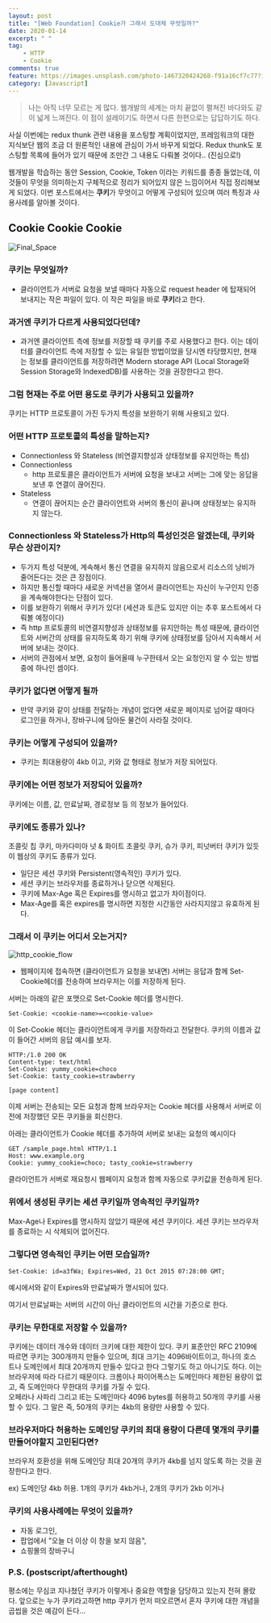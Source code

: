 ```yaml
---
layout: post
title: "[Web Foundation] Cookie가 그래서 도대체 무엇일까?"
date: 2020-01-14
excerpt: " "
tag:
    - HTTP
    - Cookie
comments: true
feature: https://images.unsplash.com/photo-1467320424268-f91a16cf7c77?ixlib=rb-1.2.1&ixid=eyJhcHBfaWQiOjEyMDd9&auto=format&fit=crop&w=1500&q=80
category: [Javascript]
---
```


> 나는 아직 너무 모르는 게 많다. 웹개발의 세계는 마치 끝없이 펼쳐진 바다와도 같이 넓게 느껴진다. 이 점이 설레이기도 하면서 다른 한편으로는 답답하기도 하다. 

사실 이번에는 redux thunk 관련 내용을 포스팅할 계획이었지만, 프레임워크의 대한 지식보단 웹의 조금 더 원론적인 내용에 관심이 가서 바꾸게 되었다. Redux thunk도 포스팅할 목록에 들어가 있기 때문에 조만간 그 내용도 다뤄볼 것이다.. (진심으로!)

웹개발을 학습하는 동안 Session, Cookie, Token 이라는 키워드를 종종 들었는데, 이것들이 무엇을 의미하는지 구체적으로 정리가 되어있지 않은 느낌이어서 직접 정리해보게 되었다. 이번 포스트에서는 **쿠키**가 무엇이고 어떻게 구성되어 있으며 여러 특징과 사용사례를 알아볼 것이다.

## Cookie Cookie Cookie

<img src='https://media3.giphy.com/media/1eEAo5f1NXDtxHLgLM/giphy.gif' alt='Final_Space'>  


### 쿠키는 무엇일까? 

- 클라이언트가 서버로 요청을 보낼 때마다 자동으로 request header 에 탑재되어 보내지는 작은 파일이 있다. 이 작은 파일을 바로 **쿠키**라고 한다.

### 과거엔 쿠키가 다르게 사용되었다던데?

- 과거엔 클라이언트 측에 정보를 저장할 때 쿠키를 주로 사용했다고 한다. 이는 데이터를 클라이언트 측에 저장할 수 있는 유일한 방법이었을 당시엔 타당했지만, 현재는 정보를 클라이언트를 저장하려면 Modern storage API (Local Storage와 Session Storage와 IndexedDB)를 사용하는 것을 권장한다고 한다.

### 그럼 현재는 주로 어떤 용도로 쿠키가 사용되고 있을까?

쿠키는 HTTP 프로토콜이 가진 두가지 특성을 보완하기 위해 사용되고 있다.

### 어떤 HTTP 프로토콜의 특성을 말하는지?

- Connectionless 와 Stateless (비연결지향성과 상태정보를 유지안하는 특성)
- Connectionless
  - http 프로토콜은 클라이언트가 서버에 요청을 보내고 서버는 그에 맞는 응답을 보낸 후 연결이 끊어진다. 
- Stateless
  - 연결이 끊어지는 순간 클라이언트와 서버의 통신이 끝나며 상태정보는 유지하지 않는다.

### Connectionless 와 Stateless가 Http의 특성인것은 알겠는데, 쿠키와 무슨 상관이지?

- 두가지 특성 덕분에, 계속해서 통신 연결을 유지하지 않음으로서 리소스의 낭비가 줄어든다는 것은 큰 장점이다.
- 하지만 통신할 때마다 새로운 커넥션을 열어서 클라이언트는 자신이 누구인지 인증을 계속해야한다는 단점이 있다.
- 이를 보완하기 위해서 쿠키가 있다! (세션과 토큰도 있지만 이는 추후 포스트에서 다뤄볼 예정이다)
- 즉 http 프로토콜의 비연결지향성과 상태정보를 유지안하는 특성 때문에, 클라이언트와 서버간의 상태를 유지하도록 하기 위해 쿠키에 상태정보를 담아서 지속해서 서버에 보내는 것이다.
- 서버의 관점에서 보면, 요청이 들어올때 누구한테서 오는 요청인지 알 수 있는 방법 중에 하나인 셈이다.

### 쿠키가 없다면 어떻게 될까

- 만약 쿠키와 같이 상태를 전달하는 개념이 없다면 새로운 페이지로 넘어갈 때마다 로그인을 하거나, 장바구니에 담아둔 물건이 사라질 것이다.  

### 쿠키는 어떻게 구성되어 있을까?

- 쿠키는 최대용량이 4kb 이고, 키와 값 형태로 정보가 저장 되어있다.

### 쿠키에는 어떤 정보가 저장되어 있을까?

쿠키에는 이름, 값, 만료날짜, 경로정보 등 의 정보가 들어있다.

### 쿠키에도 종류가 있나? 
초콜릿 칩 쿠키, 마카다미아 넛 & 화이트 초콜릿 쿠키, 슈가 쿠키, 피넛버터 쿠키가 있듯이 웹상의 쿠키도 종류가 있다.
 
- 일단은 세션 쿠키와 Persistent(영속적인) 쿠키가 있다. 
- 세션 쿠키는 브라우저를 종료하거나 닫으면 삭제된다. 
- 쿠키에 Max-Age 혹은 Expires를 명시하고 없고가 차이점이다.
- Max-Age를 혹은 expires를 명시하면 지정한 시간동안 사라지지않고 유효하게 된다.

### 그래서 이 쿠키는 어디서 오는거지?

<img src='https://networkencyclopedia.com/wp-content/uploads/2019/10/http-cookies.png' alt='http_cookie_flow'>

- 웹페이지에 접속하면 (클라이언트가 요청을 보내면) 서버는 응답과 함께 Set-Cookie헤더를 전송하여 브라우저는 이를 저장하게 된다.

서버는 아래의 같은 포맷으로 Set-Cookie 헤더를 명시한다.
```
Set-Cookie: <cookie-name>=<cookie-value>
```
이 Set-Cookie 헤더는 클라이언트에게 쿠키를 저장하라고 전달한다. 쿠키의 이름과 값이 들어간 서버의 응답 예시를 보자. 
```
HTTP:/1.0 200 OK
Content-type: text/html
Set-Cookie: yummy_cookie=choco
Set-Cookie: tasty_cookie=strawberry

[page content]
```
이제 서버는 전송되는 모든 요청과 함께 브라우저는 Cookie 헤더를 사용해서 서버로 이전에 저장했던 모든 쿠키들을 회신한다.

아래는 클라이언트가 Cookie 헤더를 추가하여 서버로 보내는 요청의 예시이다
```
GET /sample_page.html HTTP/1.1
Host: www.example.org
Cookie: yummy_cookie=choco; tasty_cookie=strawberry
```

클라이언트가 서버로 재요청시 웹페이지 요청과 함께 자동으로 쿠키값을 전송하게 된다.

### 위에서 생성된 쿠키는 세션 쿠키일까 영속적인 쿠키일까?

Max-Age나 Expires를 명시하지 않았기 때문에 세션 쿠키이다. 세션 쿠키는 브라우저를 종료하는 시 삭제되어 없어진다.

### 그렇다면 영속적인 쿠키는 어떤 모습일까?

```
Set-Cookie: id=a3fWa; Expires=Wed, 21 Oct 2015 07:28:00 GMT;
```
예시에서와 같이 Expires와 만료날짜가 명시되어 있다. 

여기서 만료날짜는 서버의 시간이 아닌 클라이언트의 시간을 기준으로 한다.

### 쿠키는 무한대로 저장할 수 있을까?

쿠키에는 데이터 개수와 데이터 크키에 대한 제한이 있다. 쿠키 표준안인 RFC 2109에 따르면 쿠키는 300개까지 만들수 있으며, 최대 크기는 4096바이트이고, 하나의 호스트나 도메인에서 최대 20개까지 만들수 있다고 한다 
그렇기도 하고 아니기도 하다. 이는 브라우저에 따라 다르기 때문이다. 크롬이나 파이어폭스는 도메인마다 제한된 용량이 없고, 즉 도메인마다 무한대의 쿠키를 가질 수 있다.  
오페라나 사파리 그리고 IE는 도메인마다 4096 bytes를 허용하고 50개의 쿠키를 사용할 수 있다. 그 말은 즉, 50개의 쿠키는 4kb의 용량만 사용할 수 있다.

### 브라우저마다 허용하는 도메인당 쿠키의 최대 용량이 다른데 몇개의 쿠키를 만들어야할지 고민된다면?

브라우저 호환성을 위해 도메인당 최대 20개의 쿠키가 4kb를 넘지 않도록 하는 것을 권장한다고 한다.

ex) 도메인당 4kb 허용. 1개의 쿠키가 4kb거나, 2개의 쿠키가 2kb 이거나

### 쿠키의 사용사례에는 무엇이 있을까?

- 자동 로그인, 
- 팝업에서 "오늘 더 이상 이 창을 보지 않음", 
- 쇼핑몰의 장바구니



### P.S. (postscript/afterthought)

평소에는 무심코 지나쳤던 쿠키가 이렇게나 중요한 역할을 담당하고 있는지 전혀 몰랐다. 앞으로는 누가 쿠키라고하면 http 쿠키가 먼저 떠오르면서 혼자 쿠키에 대한 개념을 곱씹을 것은 예감이 든다...  